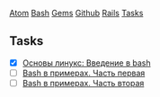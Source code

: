 [Atom](/atom.md) [Bash](bash.md) [Gems](/gems.md) [Github](/github.md) [Rails](rails.md) [Tasks](tasks.md)

## Tasks


- [x] [Основы линукс: Введение в bash](http://linuxgeeks.ru/bash-intro.htm)
- [ ] [Bash в примерах. Часть первая](http://linuxgeeks.ru/bash-1.htm)
- [ ] [Bash в примерах. Часть вторая](http://linuxgeeks.ru/bash-2.htm)
